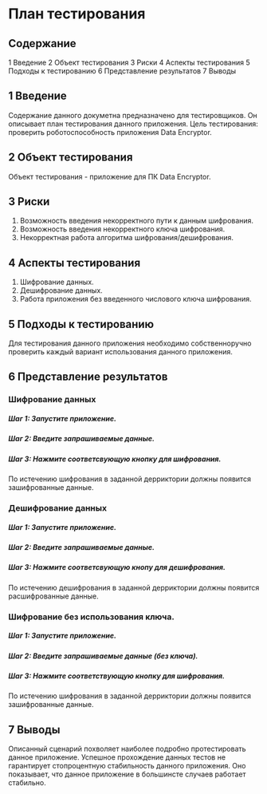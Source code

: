 ﻿# План тестирования
 
## Cодержание

 1 Введение
 2 Объект тестирования
 3 Риски
 4 Аспекты тестирования
 5 Подходы к тестированию
 6 Представление результатов
 7 Выводы

## 1 Введение
 
 Содержание данного докуметна предназначено для тестировщиков. Он описывает план тестирования данного приложения.
 Цель тестирования: проверить роботоспособность приложения Data Encryptor.
  
## 2 Объект тестирования

 Объект тестирования - приложение для ПК Data Encryptor.
  
## 3 Риски

 1. Возможность введения некорректного пути к данным шифрования.
 2. Возможность введения некорректного ключа шифрования.
 3. Некорректная работа алгоритма шифрования/дешифрования.
  
## 4 Аспекты тестирования

 1. Шифрование данных.
 2. Дешифрование данных.
 3. Работа приложения без введенного числового ключа шифрования.
  
## 5 Подходы к тестированию

 Для тестирования данного приложения необходимо собственноручно проверить каждый вариант использования данного приложения.
  
## 6 Представление результатов
### Шифрование данных
##### Шаг 1: Запустите приложение.
##### Шаг 2: Введите запрашиваемые данные.
##### Шаг 3: Нажмите соответсвующую кнопку для шифрования.
По истечению шифрования в заданной дерриктории должны появится зашифрованные данные.

### Дешифрование данных 
##### Шаг 1: Запустите приложение.
##### Шаг 2: Введите запрашиваемые данные.
##### Шаг 3: Нажмите соответсвующую кнопу для дешифрования.
По истечению дешифрования в заданной дерриктории должны появится расшифрованные данные.

### Шифрование без использования ключа.
##### Шаг 1: Запустите приложение.
##### Шаг 2: Введите запрашиваемые данные (без ключа).
##### Шаг 3: Нажмите соответствующую кнопку для шифрования.
По истечению шифрования в заданной дерриктории должны появится зашифрованные данные.

## 7 Выводы
 Описанный сценарий похволяет наиболее подробно протестировать данное приложение. Успешное прохождение данных тестов не гарантирует 
 стопроцентную стабильность данного приложения. Оно показывает, что данное приложение в большинсте случаев работает стабильно.